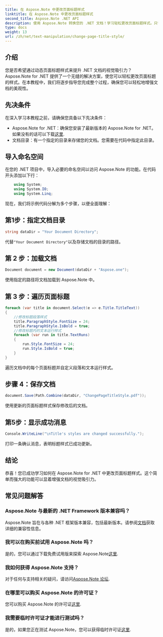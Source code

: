 ```yaml
---
title: 在 Aspose.Note 中更改页面标题样式
linktitle: 在 Aspose.Note 中更改页面标题样式
second_title: Aspose.Note .NET API
description: 使用 Aspose.Note 转换您的 .NET 文档！学习轻松更改页面标题样式。只需几个简单的步骤即可提升美观度。
type: docs
weight: 13
url: /zh/net/text-manipulation/change-page-title-style/
---
```

## 介绍
您是否希望通过动态页面标题样式来提升 .NET 文档的视觉吸引力？ Aspose.Note for .NET 提供了一个无缝的解决方案，使您可以轻松更改页面标题的样式。在本教程中，我们将逐步指导您完成整个过程，确保您可以轻松地增强文档的美观性。
## 先决条件
在深入学习本教程之前，请确保您具备以下先决条件：
-  Aspose.Note for .NET：确保您安装了最新版本的 Aspose.Note for .NET。如果没有的话可以下载[这里](https://releases.aspose.com/note/net/).
- 文档目录：有一个指定的目录来存储您的文档。您需要在代码中指定此目录。
## 导入命名空间
在您的 .NET 项目中，导入必要的命名空间以访问 Aspose.Note 的功能。在代码开头添加以下行：
```csharp
    using System;
    using System.IO;
    using System.Linq;
```
现在，我们将示例代码分解为多个步骤，以便全面理解：
## 第1步：指定文档目录
```csharp
string dataDir = "Your Document Directory";
```
代替`"Your Document Directory"`以及存储文档的目录的路径。
## 第 2 步：加载文档
```csharp
Document document = new Document(dataDir + "Aspose.one");
```
使用指定的路径将文档加载到 Aspose.Note 中。
## 第 3 步：遍历页面标题
```csharp
foreach (var title in document.Select(e => e.Title.TitleText))
{
    //修改标题段落样式
    title.ParagraphStyle.FontSize = 24;
    title.ParagraphStyle.IsBold = true;
    //修改标题内的文本运行样式
    foreach (var run in title.TextRuns)
    {
        run.Style.FontSize = 24;
        run.Style.IsBold = true;
    }
}
```
遍历文档中的每个页面标题并自定义段落和文本运行样式。
## 步骤 4：保存文档
```csharp
document.Save(Path.Combine(dataDir, "ChangePageTitleStyle.pdf"));
```
使用更新的页面标题样式保存修改后的文档。
## 第5步：显示成功消息
```csharp
Console.WriteLine("\nTitle's styles are changed successfully.");
```
打印一条确认消息，表明标题样式已成功更新。
## 结论
恭喜！您已成功学习如何在 Aspose.Note for .NET 中更改页面标题样式。这个简单而强大的功能可以显着增强文档的视觉吸引力。
## 常见问题解答
### Aspose.Note 与最新的 .NET Framework 版本兼容吗？
Aspose.Note 旨在与各种 .NET 框架版本兼容，包括最新版本。请参阅[文档](https://reference.aspose.com/note/net/)获取详细的兼容性信息。
### 我可以在购买前试用 Aspose.Note 吗？
是的，您可以通过下载免费试用版来探索 Aspose.Note[这里](https://releases.aspose.com/).
### 我如何获得 Aspose.Note 支持？
对于任何与支持相关的疑问，请访问[Aspose.Note 论坛](https://forum.aspose.com/c/note/28).
### 在哪里可以购买 Aspose.Note 的许可证？
您可以购买 Aspose.Note 的许可证[这里](https://purchase.aspose.com/buy).
### 我需要临时许可证才能进行测试吗？
是的，如果您正在测试 Aspose.Note，您可以获得临时许可证[这里](https://purchase.aspose.com/temporary-license/).